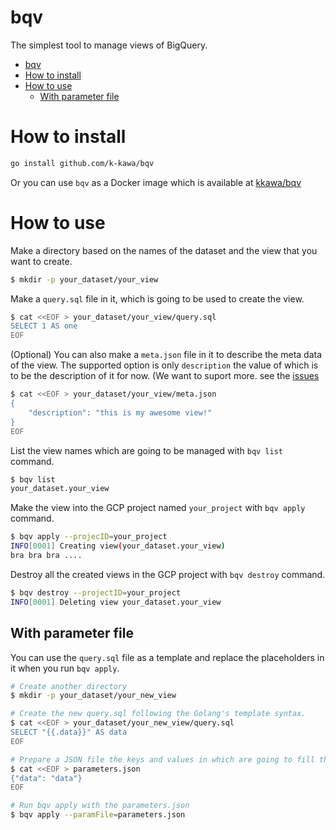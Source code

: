 # bqv

The simplest tool to manage views of BigQuery.

<!-- TOC -->

- [bqv](#bqv)
- [How to install](#how-to-install)
- [How to use](#how-to-use)
    - [With parameter file](#with-parameter-file)

<!-- /TOC -->

# How to install

```sh
go install github.com/k-kawa/bqv
```

Or you can use `bqv` as a Docker image which is available at [kkawa/bqv](https://cloud.docker.com/repository/docker/kkawa/bqv)


# How to use

Make a directory based on the names of the dataset and the view that you want to create.

```sh
$ mkdir -p your_dataset/your_view
```

Make a `query.sql` file in it, which is going to be used to create the view.

```sh
$ cat <<EOF > your_dataset/your_view/query.sql
SELECT 1 AS one
EOF
```

(Optional) You can also make a `meta.json` file in it to describe the meta data of the view.
The supported option is only `description` the value of which is to be the description of it for now.
(We want to suport more. see the [issues](https://github.com/k-kawa/bqv/issues)

```sh
$ cat <<EOF > your_dataset/your_view/meta.json
{
    "description": "this is my awesome view!"
}
EOF
```

List the view names which are going to be managed with `bqv list` command.

```sh
$ bqv list
your_dataset.your_view
```

Make the view into the GCP project named `your_project` with `bqv apply` command.

```sh
$ bqv apply --projecID=your_project
INFO[0001] Creating view(your_dataset.your_view)
bra bra bra ....
```

Destroy all the created views in the GCP project with `bqv destroy` command.

```sh
$ bqv destroy --projectID=your_project
INFO[0001] Deleting view your_dataset.your_view
```

## With parameter file

You can use the `query.sql` file as a template and replace the placeholders in it when you run `bqv apply`.

```sh
# Create another directory
$ mkdir -p your_dataset/your_new_view

# Create the new query.sql following the Golang's template syntax.
$ cat <<EOF > your_dataset/your_new_view/query.sql
SELECT "{{.data}}" AS data
EOF

# Prepare a JSON file the keys and values in which are going to fill the query.sql
$ cat <<EOF > parameters.json
{"data": "data"}
EOF

# Run bqv apply with the parameters.json
$ bqv apply --paramFile=parameters.json
```

